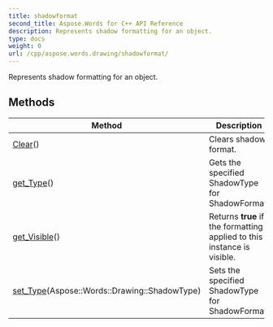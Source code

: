 ```yaml
---
title: shadowformat
second_title: Aspose.Words for C++ API Reference
description: Represents shadow formatting for an object. 
type: docs
weight: 0
url: /cpp/aspose.words.drawing/shadowformat/
---
```


Represents shadow formatting for an object. 

## Methods

| Method | Description |
| --- | --- |
| [Clear](./clear/)() | Clears shadow format.  |
| [get_Type](./get_type/)() | Gets the specified ShadowType for ShadowFormat.  |
| [get_Visible](./get_visible/)() | Returns **true** if the formatting applied to this instance is visible.  |
| [set_Type](./set_type/)(Aspose::Words::Drawing::ShadowType) | Sets the specified ShadowType for ShadowFormat.  |
